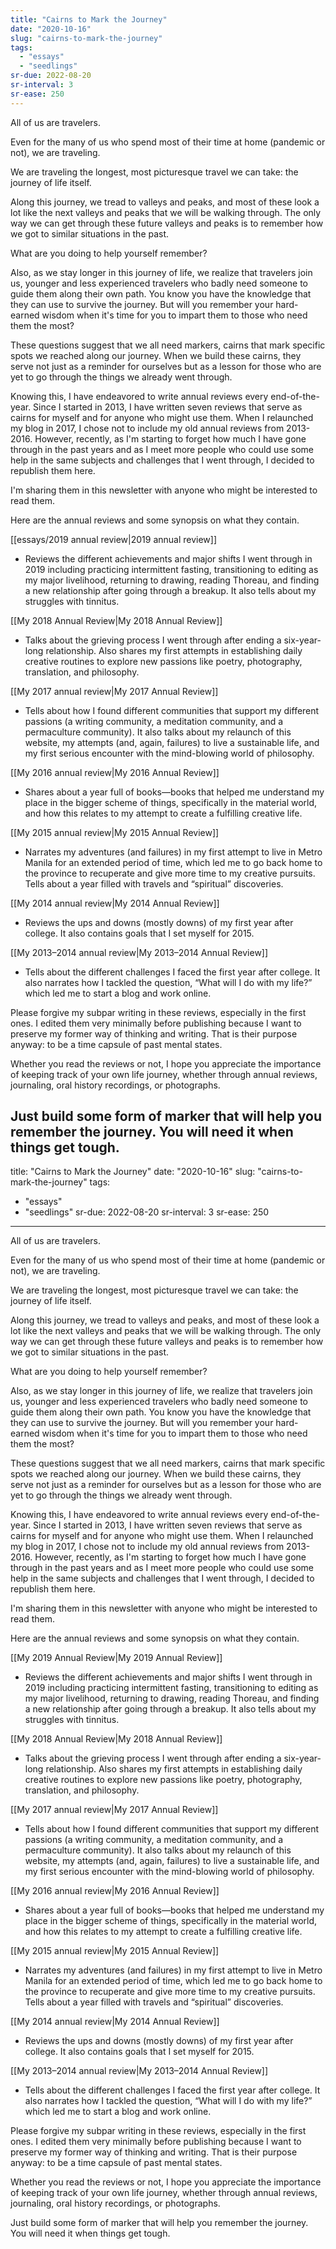```yaml
---
title: "Cairns to Mark the Journey"
date: "2020-10-16"
slug: "cairns-to-mark-the-journey"
tags:
  - "essays"
  - "seedlings"
sr-due: 2022-08-20
sr-interval: 3
sr-ease: 250
---
```


All of us are travelers.  

Even for the many of us who spend most of their time at home (pandemic or not), we are traveling.  

We are traveling the longest, most picturesque travel we can take: the journey of life itself.  

Along this journey, we tread to valleys and peaks, and most of these look a lot like the next valleys and peaks that we will be walking through. The only way we can get through these future valleys and peaks is to remember how we got to similar situations in the past.  

What are you doing to help yourself remember?  

Also, as we stay longer in this journey of life, we realize that travelers join us, younger and less experienced travelers who badly need someone to guide them along their own path. You know you have the knowledge that they can use to survive the journey. But will you remember your hard-earned wisdom when it's time for you to impart them to those who need them the most?  

These questions suggest that we all need markers, cairns that mark specific spots we reached along our journey. When we build these cairns, they serve not just as a reminder for ourselves but as a lesson for those who are yet to go through the things we already went through.  

Knowing this, I have endeavored to write annual reviews every end-of-the-year. Since I started in 2013, I have written seven reviews that serve as cairns for myself and for anyone who might use them. When I relaunched my blog in 2017, I chose not to include my old annual reviews from 2013-2016. However, recently, as I'm starting to forget how much I have gone through in the past years and as I meet more people who could use some help in the same subjects and challenges that I went through, I decided to republish them here.  

I'm sharing them in this newsletter with anyone who might be interested to read them.  

Here are the annual reviews and some synopsis on what they contain.  

[[essays/2019 annual review|2019 annual review]]

- Reviews the different achievements and major shifts I went through in 2019 including practicing intermittent fasting, transitioning to editing as my major livelihood, returning to drawing, reading Thoreau, and finding a new relationship after going through a breakup. It also tells about my struggles with tinnitus.

[[My 2018 Annual Review|My 2018 Annual Review]]

- Talks about the grieving process I went through after ending a six-year-long relationship. Also shares my first attempts in establishing daily creative routines to explore new passions like poetry, photography, translation, and philosophy.

[[My 2017 annual review|My 2017 Annual Review]]

- Tells about how I found different communities that support my different passions (a writing community, a meditation community, and a permaculture community). It also talks about my relaunch of this website, my attempts (and, again, failures) to live a sustainable life, and my first serious encounter with the mind-blowing world of philosophy.

[[My 2016 annual review|My 2016 Annual Review]]

- Shares about a year full of books—books that helped me understand my place in the bigger scheme of things, specifically in the material world, and how this relates to my attempt to create a fulfilling creative life.

[[My 2015 annual review|My 2015 Annual Review]]

- Narrates my adventures (and failures) in my first attempt to live in Metro Manila for an extended period of time, which led me to go back home to the province to recuperate and give more time to my creative pursuits. Tells about a year filled with travels and “spiritual” discoveries.

[[My 2014 annual review|My 2014 Annual Review]]

- Reviews the ups and downs (mostly downs) of my first year after college. It also contains goals that I set myself for 2015.

[[My 2013–2014 annual review|My 2013–2014 Annual Review]]

- Tells about the different challenges I faced the first year after college. It also narrates how I tackled the question, “What will I do with my life?” which led me to start a blog and work online.

Please forgive my subpar writing in these reviews, especially in the first ones. I edited them very minimally before publishing because I want to preserve my former way of thinking and writing. That is their purpose anyway: to be a time capsule of past mental states.

Whether you read the reviews or not, I hope you appreciate the importance of keeping track of your own life journey, whether through annual reviews, journaling, oral history recordings, or photographs.

Just build some form of marker that will help you remember the journey. You will need it when things get tough.
---
title: "Cairns to Mark the Journey"
date: "2020-10-16"
slug: "cairns-to-mark-the-journey"
tags:
  - "essays"
  - "seedlings"
sr-due: 2022-08-20
sr-interval: 3
sr-ease: 250
---

All of us are travelers.  

Even for the many of us who spend most of their time at home (pandemic or not), we are traveling.  

We are traveling the longest, most picturesque travel we can take: the journey of life itself.  

Along this journey, we tread to valleys and peaks, and most of these look a lot like the next valleys and peaks that we will be walking through. The only way we can get through these future valleys and peaks is to remember how we got to similar situations in the past.  

What are you doing to help yourself remember?  

Also, as we stay longer in this journey of life, we realize that travelers join us, younger and less experienced travelers who badly need someone to guide them along their own path. You know you have the knowledge that they can use to survive the journey. But will you remember your hard-earned wisdom when it's time for you to impart them to those who need them the most?  

These questions suggest that we all need markers, cairns that mark specific spots we reached along our journey. When we build these cairns, they serve not just as a reminder for ourselves but as a lesson for those who are yet to go through the things we already went through.  

Knowing this, I have endeavored to write annual reviews every end-of-the-year. Since I started in 2013, I have written seven reviews that serve as cairns for myself and for anyone who might use them. When I relaunched my blog in 2017, I chose not to include my old annual reviews from 2013-2016. However, recently, as I'm starting to forget how much I have gone through in the past years and as I meet more people who could use some help in the same subjects and challenges that I went through, I decided to republish them here.  

I'm sharing them in this newsletter with anyone who might be interested to read them.  

Here are the annual reviews and some synopsis on what they contain.  

[[My 2019 Annual Review|My 2019 Annual Review]]

- Reviews the different achievements and major shifts I went through in 2019 including practicing intermittent fasting, transitioning to editing as my major livelihood, returning to drawing, reading Thoreau, and finding a new relationship after going through a breakup. It also tells about my struggles with tinnitus.

[[My 2018 Annual Review|My 2018 Annual Review]]

- Talks about the grieving process I went through after ending a six-year-long relationship. Also shares my first attempts in establishing daily creative routines to explore new passions like poetry, photography, translation, and philosophy.

[[My 2017 annual review|My 2017 Annual Review]]

- Tells about how I found different communities that support my different passions (a writing community, a meditation community, and a permaculture community). It also talks about my relaunch of this website, my attempts (and, again, failures) to live a sustainable life, and my first serious encounter with the mind-blowing world of philosophy.

[[My 2016 annual review|My 2016 Annual Review]]

- Shares about a year full of books—books that helped me understand my place in the bigger scheme of things, specifically in the material world, and how this relates to my attempt to create a fulfilling creative life.

[[My 2015 annual review|My 2015 Annual Review]]

- Narrates my adventures (and failures) in my first attempt to live in Metro Manila for an extended period of time, which led me to go back home to the province to recuperate and give more time to my creative pursuits. Tells about a year filled with travels and “spiritual” discoveries.

[[My 2014 annual review|My 2014 Annual Review]]

- Reviews the ups and downs (mostly downs) of my first year after college. It also contains goals that I set myself for 2015.

[[My 2013–2014 annual review|My 2013–2014 Annual Review]]

- Tells about the different challenges I faced the first year after college. It also narrates how I tackled the question, “What will I do with my life?” which led me to start a blog and work online.

Please forgive my subpar writing in these reviews, especially in the first ones. I edited them very minimally before publishing because I want to preserve my former way of thinking and writing. That is their purpose anyway: to be a time capsule of past mental states.

Whether you read the reviews or not, I hope you appreciate the importance of keeping track of your own life journey, whether through annual reviews, journaling, oral history recordings, or photographs.

Just build some form of marker that will help you remember the journey. You will need it when things get tough.
